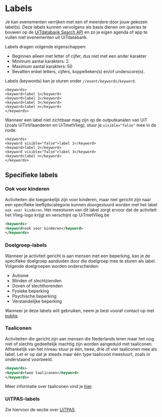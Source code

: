 ---
---

# Labels

Je kan evenementen verrijken met een of meerdere door jouw gekozen label(s). 
Deze labels kunnen vervolgens als basis dienen om queries te bouwen op de [UiTdatabank Search API](http://documentatie.uitdatabank.be/content/search_api/latest/index.html) en zo je eigen agenda of app te vullen met evenementen uit UiTdatabank. 

Labels dragen volgende eigenschappen:
* Beginnen alleen met letter of cijfer, dus niet met een ander karakter
* Minimum aantal karakters: 2
* Maximum aantal karakters: 50
* Bevatten enkel letters, cijfers, koppelteken(s) en/of underscore(s).

Labels (keywords) kan je sturen onder ```//event/keywords/keyword```.

```
<keywords>
<keyword>label 1</keyword>
<keyword>label 2</keyword>
<keyword>label 3</keyword>
<keyword>label n</keyword>
</keywords>
```

Wanneer een label niet zichtbaar mag zijn op de outputkanalen van UiT (zoals UiTinVlaanderen en UiTmetVlieg), stuur je ```visible="false"``` mee in de node:

```
<keywords>
<keyword visible="false">label 1</keyword>
<keyword>label 2</keyword>
<keyword visible="false">label 3</keyword>
<keyword>label n</keyword>
</keywords>
```

## Specifieke labels

### Ook voor kinderen

Activiteiten die toegankelijk zijn voor kinderen, maar niet gericht zijn naar een specifieke leeftijdscategorie kunnen doorgestuurd worden met het label ```ook voor kinderen```. Het meesturen van dit label zorgt ervoor dat de activiteit het Vlieg-logo krijgt en verschijnt op UiTmetVlieg.be 

~~~ xml
<keywords>
<keyword>ook voor kinderen</keyword>
</keywords>
~~~

### Doelgroep-labels

Wanneer je activiteit gericht is aan mensen met een beperking, kan je de specifieke doelgroep aanduiden door die doelgroep mee te sturen als label. Volgende doelgroepen worden onderscheiden:
- Autisme
- Blinden of slechtzienden
- Doven of slechthorenden
- Fysieke beperking
- Psychische beperking
- Verstandelijke beperking

Wanneer je deze labels wilt gebruiken, neem je best vooraf contact op met [publiq](mailto:vragen@uitdatabank.be).

### Taaliconen

Activiteiten die gericht zijn aan mensen die Nederlands leren maar het nog niet of slechts gedeeltelijk machtig zijn worden aangeduid met taaliconen. Afhankelijk van het niveau stuur je één, twee, drie of vier taaliconen mee als label. 
Let er op dat je steeds maar één type taalicoon meestuurt, zoals in onderstaand voorbeeld.

~~~ xml
<keywords>
<keyword>twee taaliconen</keyword>
</keywords>
~~~

Meer informatie over taaliconen vind je [hier](http://documentatie.uitdatabank.be/content/cdbxml/latest/tipsentricks/taaliconen/).

### UiTPAS-labels

Zie hiervoor de sectie over [UiTPAS](http://documentatie.uitdatabank.be/content/cdbxml/latest/tipsentricks/UiTPAS/).
